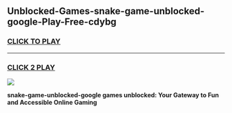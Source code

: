 
## Unblocked-Games-snake-game-unblocked-google-Play-Free-cdybg
<h3>
<a href="https://premium76.site?title=snake-game-unblocked-google&ref=19M">CLICK TO PLAY</a></h3>
<hr>

<h3>
<a href="https://premium76.site?title=snake-game-unblocked-google&ref=19M">CLICK 2 PLAY</a>
  
</h3>

<a href="https://premium76.site?title=snake-game-unblocked-google&ref=19M"><img src="https://clearcache.store/games.png"></a>


**snake-game-unblocked-google games unblocked: Your Gateway to Fun and Accessible Online Gaming**
